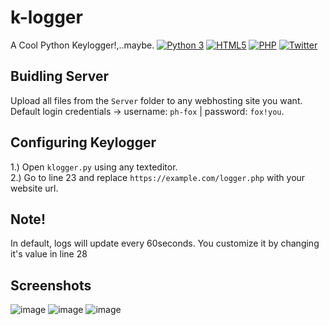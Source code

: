 # k-logger
A Cool Python Keylogger!,..maybe.
[![Python 3](https://img.shields.io/badge/python-3.7-FADA5E.svg?logo=python)](https://www.python.org/) [![HTML5](https://img.shields.io/badge/html-5-orange)](https://html.com) [![PHP](https://img.shields.io/badge/____%20-PHP-blue)](https://www.php.net/) [![Twitter](https://img.shields.io/twitter/follow/NinjaAL104?style=social)](https://twitter.com/NinjaAL104)

## Buidling Server
Upload all files from the `Server` folder to any webhosting site you want.<br>
Default login credentials -> username: `ph-fox` | password: `fox!you`.

## Configuring Keylogger
1.) Open `klogger.py` using any texteditor. <br>
2.) Go to line 23 and replace `https://example.com/logger.php` with your website url.
<!-- ![image](https://user-images.githubusercontent.com/47096239/148699195-ecab27e3-1ca0-466f-8301-16f947c87f07.png) -->

## Note!
In default, logs will update every 60seconds. You customize it by changing it's value in line 28
<!-- ![image](https://user-images.githubusercontent.com/47096239/148699479-64107d8d-9239-43a9-bb28-9a6d300bdd87.png) -->

## Screenshots
![image](https://user-images.githubusercontent.com/47096239/148699656-7d1a705b-2837-46bd-8827-bfac1e8af23e.png)
![image](https://user-images.githubusercontent.com/47096239/148700494-58eb7fad-5399-4026-8c64-3158a01b949d.png)
![image](https://user-images.githubusercontent.com/47096239/148700556-fd3d2eb9-3394-407a-ae2f-92636cab01ac.png)
